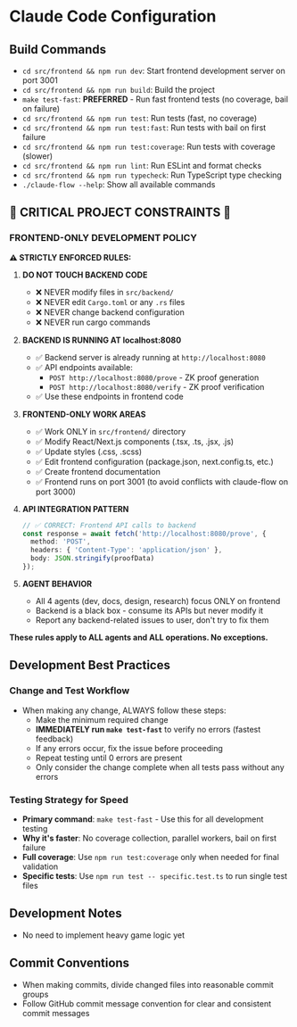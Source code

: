 # Claude Code Configuration

## Build Commands
- `cd src/frontend && npm run dev`: Start frontend development server on port 3001
- `cd src/frontend && npm run build`: Build the project
- `make test-fast`: **PREFERRED** - Run fast frontend tests (no coverage, bail on failure)
- `cd src/frontend && npm run test`: Run tests (fast, no coverage)
- `cd src/frontend && npm run test:fast`: Run tests with bail on first failure
- `cd src/frontend && npm run test:coverage`: Run tests with coverage (slower)
- `cd src/frontend && npm run lint`: Run ESLint and format checks
- `cd src/frontend && npm run typecheck`: Run TypeScript type checking
- `./claude-flow --help`: Show all available commands

## 🚨 CRITICAL PROJECT CONSTRAINTS 🚨

### FRONTEND-ONLY DEVELOPMENT POLICY
**⚠️ STRICTLY ENFORCED RULES:**

1. **DO NOT TOUCH BACKEND CODE**
   - ❌ NEVER modify files in `src/backend/`
   - ❌ NEVER edit `Cargo.toml` or any `.rs` files
   - ❌ NEVER change backend configuration
   - ❌ NEVER run cargo commands

2. **BACKEND IS RUNNING AT localhost:8080**
   - ✅ Backend server is already running at `http://localhost:8080`
   - ✅ API endpoints available:
     - `POST http://localhost:8080/prove` - ZK proof generation
     - `POST http://localhost:8080/verify` - ZK proof verification
   - ✅ Use these endpoints in frontend code

3. **FRONTEND-ONLY WORK AREAS**
   - ✅ Work ONLY in `src/frontend/` directory
   - ✅ Modify React/Next.js components (.tsx, .ts, .jsx, .js)
   - ✅ Update styles (.css, .scss)
   - ✅ Edit frontend configuration (package.json, next.config.ts, etc.)
   - ✅ Create frontend documentation
   - ✅ Frontend runs on port 3001 (to avoid conflicts with claude-flow on port 3000)

4. **API INTEGRATION PATTERN**
   ```typescript
   // ✅ CORRECT: Frontend API calls to backend
   const response = await fetch('http://localhost:8080/prove', {
     method: 'POST',
     headers: { 'Content-Type': 'application/json' },
     body: JSON.stringify(proofData)
   });
   ```

5. **AGENT BEHAVIOR**
   - All 4 agents (dev, docs, design, research) focus ONLY on frontend
   - Backend is a black box - consume its APIs but never modify it
   - Report any backend-related issues to user, don't try to fix them

**These rules apply to ALL agents and ALL operations. No exceptions.**

## Development Best Practices

### Change and Test Workflow
- When making any change, ALWAYS follow these steps:
  - Make the minimum required change
  - **IMMEDIATELY run `make test-fast`** to verify no errors (fastest feedback)
  - If any errors occur, fix the issue before proceeding
  - Repeat testing until 0 errors are present
  - Only consider the change complete when all tests pass without any errors

### Testing Strategy for Speed
- **Primary command**: `make test-fast` - Use this for all development testing
- **Why it's faster**: No coverage collection, parallel workers, bail on first failure
- **Full coverage**: Use `npm run test:coverage` only when needed for final validation
- **Specific tests**: Use `npm run test -- specific.test.ts` to run single test files

## Development Notes
- No need to implement heavy game logic yet

## Commit Conventions
- When making commits, divide changed files into reasonable commit groups
- Follow GitHub commit message convention for clear and consistent commit messages